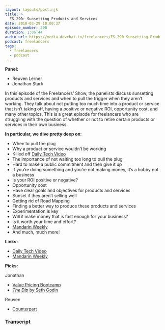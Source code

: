 ```yaml
---
layout: layouts/post.njk
title: >
  FS 290: Sunsetting Products and Services
date: 2018-03-29 10:00:37
episode_number: 290
duration: 1:06:44
audio_url: https://media.devchat.tv/freelancers/FS_290_Sunsetting_Products_and_Services.mp3
podcast: freelancers
tags:
  - freelancers
  - podcast
---
```


**Panel:**

- Reuven Lerner
- Jonathan Stark

In this episode of the Freelancers’ Show, the panelists discuss sunsetting products and services and when to pull the trigger when they aren’t working. They talk about not putting too much time into a product or service that isn’t taking off, having a positive or negative ROI, opportunity cost, and many other topics. This is a great episode for freelancers who are struggling with the question of whether or not to retire certain products or services in their own business.

**In particular, we dive pretty deep on:**

- When to pull the plug
- Why a product or service wouldn’t be working
- Killed off [Daily Tech Video](https://dailytechvideo.com/)
- The importance of not waiting too long to pull the plug
- Hard to make a public commitment and then give it up
- If you’re doing something and you’re not making money, it’s a hobby not a business
- Is your ROI positive or negative?
- Opportunity cost
- Have clear goals and objectives for products and services
- Sunset if they aren’t selling well
- Getting rid of Road Mapping
- Finding a better way to produce these products and services
- Experimentation is key
- Will it make money that is fast enough for your business?
- Is it worth your time and effort?
- [Mandarin Weekly](https://mandarinweekly.com/)
- And much, much more!&nbsp; &nbsp; &nbsp;

**Links:**

- [Daily Tech Video](https://dailytechvideo.com/)
- [Mandarin Weekly](https://mandarinweekly.com/)

**Picks:**

Jonathan

- [Value Pricing Bootcamp](https://expensiveproblem.com/list)
- [_The Dip_ by Seth Godin](https://www.amazon.com/Dip-Little-Book-Teaches-Stick/dp/1591841666)

Reuven

- [Counterpart](https://www.starz.com/series/counterpart/episodes)

### Transcript

